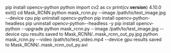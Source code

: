pip install opencv-python
python
import cv2 as cv
print(cv.__version__)
4.10.0
exit()
cd Mask_RCNN
python mask_rcnn.py --image /path/to/test_image.jpg --device cpu
pip uninstall opencv-python
pip install opencv-python-headless
pip uninstall opencv-python--headless -y
pip install opencv-python --upgrade
python mask_rcnn.py --image /path/to/test_image.jpg --device cpu   results saved to Mask_RCNN/..mask_rcnn_out_py.jpg
python mask_rcnn.py --video /path/to/test_video.mp4 --device gpu   results saved to Mask_RCNN/..mask_rcnn_out_py.avi

